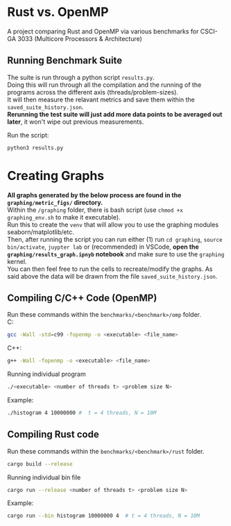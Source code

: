 # Rust vs. OpenMP 
A project comparing Rust and OpenMP via various benchmarks for CSCI-GA 3033 (Multicore Processors & Architecture)

## Running Benchmark Suite
The suite is run through a python script `results.py`.<br>
Doing this will run through all the compilation and the running of the programs across the different axis (threads/problem-sizes).<br>
It will then measure the relavant metrics and save them within the `saved_suite_history.json`.<br>
**Rerunning the test suite will just add more data points to be averaged out later**, it won't wipe out previous measurements. 

Run the script:
```bash
python3 results.py
```

# Creating Graphs
**All graphs generated by the below process are found in the `graphing/metric_figs/` directory.**<br>
Within the `/graphing` folder, there is bash script (use `chmod +x graphing_env.sh` to make it executable).<br>
Run this to create the `venv` that will allow you to use the graphing modules seaborn/matplotlib/etc.<br>
Then, after running the script you can run either (1) run `cd graphing`, `source bin/activate`, `juypter lab` or (recommended) in VSCode, **open the `graphing/results_graph.ipnyb` notebook** and make sure to use the `graphing` kernel.<br>
You can then feel free to run the cells to recreate/modify the graphs. As said above the data will be drawn from the file `saved_suite_history.json`.

## Compiling C/C++ Code (OpenMP)
Run these commands within the `benchmarks/<benchmark>/omp` folder.  
C:
``` bash
gcc -Wall -std=c99 -fopenmp -o <executable> <file_name>
```
C++:
``` bash
g++ -Wall -fopenmp -o <executable> <file_name>
```
Running individual program
```bash
./<executable> <number of threads t> <problem size N>
```

Example:

```bash
./histogram 4 10000000 #  t = 4 threads, N = 10M

```

## Compiling Rust code
Run these commands within the `benchmarks/<benchmark>/rust` folder.

```bash 
cargo build --release
```

Running individual bin file
```bash
cargo run --release <number of threads t> <problem size N> 
```

Example:

```bash
cargo run --bin histogram 10000000 4  # t = 4 threads, N = 10M
```
